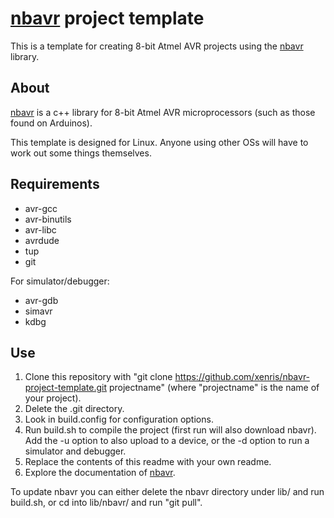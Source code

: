 # [nbavr](https://github.com/xenris/nbavr) project template

This is a template for creating 8-bit Atmel AVR projects using the [nbavr](https://github.com/xenris/nbavr) library.

## About

[nbavr](https://github.com/xenris/nbavr) is a c++ library for 8-bit Atmel AVR microprocessors (such as those found on Arduinos).

This template is designed for Linux. Anyone using other OSs will have to work out some things themselves.

## Requirements

* avr-gcc
* avr-binutils
* avr-libc
* avrdude
* tup
* git

For simulator/debugger:

* avr-gdb
* simavr
* kdbg

## Use

1. Clone this repository with "git clone https://github.com/xenris/nbavr-project-template.git projectname" (where "projectname" is the name of your project).
1. Delete the .git directory.
1. Look in build.config for configuration options.
1. Run build.sh to compile the project (first run will also download nbavr). Add the -u option to also upload to a device, or the -d option to run a simulator and debugger.
1. Replace the contents of this readme with your own readme.
1. Explore the documentation of [nbavr](https://github.com/xenris/nbavr).

To update nbavr you can either delete the nbavr directory under lib/ and run build.sh, or cd into lib/nbavr/ and run "git pull".
